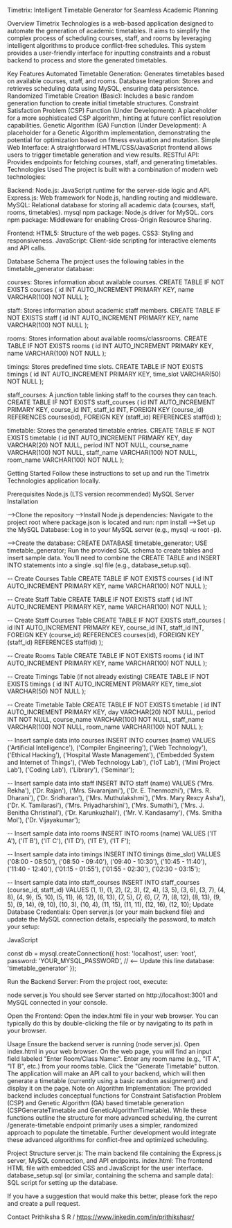 Timetrix: Intelligent Timetable Generator for Seamless Academic Planning

Overview
Timetrix Technologies is a web-based application designed to automate the generation of academic timetables. It aims to simplify the complex process of scheduling courses, staff, and rooms by leveraging intelligent algorithms to produce conflict-free schedules. This system provides a user-friendly interface for inputting constraints and a robust backend to process and store the generated timetables.

Key Features
Automated Timetable Generation: Generates timetables based on available courses, staff, and rooms.
Database Integration: Stores and retrieves scheduling data using MySQL, ensuring data persistence.
Randomized Timetable Creation (Basic): Includes a basic random generation function to create initial timetable structures.
Constraint Satisfaction Problem (CSP) Function (Under Development): A placeholder for a more sophisticated CSP algorithm, hinting at future conflict resolution capabilities.
Genetic Algorithm (GA) Function (Under Development): A placeholder for a Genetic Algorithm implementation, demonstrating the potential for optimization based on fitness evaluation and mutation.
Simple Web Interface: A straightforward HTML/CSS/JavaScript frontend allows users to trigger timetable generation and view results.
RESTful API: Provides endpoints for fetching courses, staff, and generating timetables.
Technologies Used
The project is built with a combination of modern web technologies:

Backend:
Node.js: JavaScript runtime for the server-side logic and API.
Express.js: Web framework for Node.js, handling routing and middleware.
MySQL: Relational database for storing all academic data (courses, staff, rooms, timetables).
mysql npm package: Node.js driver for MySQL.
cors npm package: Middleware for enabling Cross-Origin Resource Sharing.

Frontend:
HTML5: Structure of the web pages.
CSS3: Styling and responsiveness.
JavaScript: Client-side scripting for interactive elements and API calls.

Database Schema
The project uses the following tables in the timetable_generator database:

courses: Stores information about available courses.
CREATE TABLE IF NOT EXISTS courses (
    id INT AUTO_INCREMENT PRIMARY KEY,
    name VARCHAR(100) NOT NULL
);

staff: Stores information about academic staff members.
CREATE TABLE IF NOT EXISTS staff (
    id INT AUTO_INCREMENT PRIMARY KEY,
    name VARCHAR(100) NOT NULL
);

rooms: Stores information about available rooms/classrooms.
CREATE TABLE IF NOT EXISTS rooms (
    id INT AUTO_INCREMENT PRIMARY KEY,
    name VARCHAR(100) NOT NULL
);

timings: Stores predefined time slots.
CREATE TABLE IF NOT EXISTS timings (
    id INT AUTO_INCREMENT PRIMARY KEY,
    time_slot VARCHAR(50) NOT NULL
);

staff_courses: A junction table linking staff to the courses they can teach.
CREATE TABLE IF NOT EXISTS staff_courses (
    id INT AUTO_INCREMENT PRIMARY KEY,
    course_id INT,
    staff_id INT,
    FOREIGN KEY (course_id) REFERENCES courses(id),
    FOREIGN KEY (staff_id) REFERENCES staff(id)
);

timetable: Stores the generated timetable entries.
CREATE TABLE IF NOT EXISTS timetable (
    id INT AUTO_INCREMENT PRIMARY KEY,
    day VARCHAR(20) NOT NULL,
    period INT NOT NULL,
    course_name VARCHAR(100) NOT NULL,
    staff_name VARCHAR(100) NOT NULL,
    room_name VARCHAR(100) NOT NULL
);

Getting Started
Follow these instructions to set up and run the Timetrix Technologies application locally.

Prerequisites
Node.js (LTS version recommended)
MySQL Server
Installation

-->Clone the repository
-->Install Node.js dependencies:
Navigate to the project root where package.json is located and run:
npm install
-->Set up the MySQL Database:
Log in to your MySQL server (e.g., mysql -u root -p).

-->Create the database:
CREATE DATABASE timetable_generator;
USE timetable_generator;
Run the provided SQL schema to create tables and insert sample data. You'll need to combine the CREATE TABLE and INSERT INTO statements into a single .sql file (e.g., database_setup.sql).

-- Create Courses Table
CREATE TABLE IF NOT EXISTS courses (
    id INT AUTO_INCREMENT PRIMARY KEY,
    name VARCHAR(100) NOT NULL
);

-- Create Staff Table
CREATE TABLE IF NOT EXISTS staff (
    id INT AUTO_INCREMENT PRIMARY KEY,
    name VARCHAR(100) NOT NULL
);

-- Create Staff Courses Table
CREATE TABLE IF NOT EXISTS staff_courses (
    id INT AUTO_INCREMENT PRIMARY KEY,
    course_id INT,
    staff_id INT,
    FOREIGN KEY (course_id) REFERENCES courses(id),
    FOREIGN KEY (staff_id) REFERENCES staff(id)
);

-- Create Rooms Table
CREATE TABLE IF NOT EXISTS rooms (
    id INT AUTO_INCREMENT PRIMARY KEY,
    name VARCHAR(100) NOT NULL
);

-- Create Timings Table (if not already existing)
CREATE TABLE IF NOT EXISTS timings (
    id INT AUTO_INCREMENT PRIMARY KEY,
    time_slot VARCHAR(50) NOT NULL
);

-- Create Timetable Table
CREATE TABLE IF NOT EXISTS timetable (
    id INT AUTO_INCREMENT PRIMARY KEY,
    day VARCHAR(20) NOT NULL,
    period INT NOT NULL,
    course_name VARCHAR(100) NOT NULL,
    staff_name VARCHAR(100) NOT NULL,
    room_name VARCHAR(100) NOT NULL
);

-- Insert sample data into courses
INSERT INTO courses (name) VALUES 
('Artificial Intelligence'), 
('Compiler Engineering'), 
('Web Technology'), 
('Ethical Hacking'), 
('Hospital Waste Management'), 
('Embedded System and Internet of Things'),
('Web Technology Lab'), 
('IoT Lab'), 
('Mini Project Lab'), 
('Coding Lab'), 
('Library'), 
('Seminar');

-- Insert sample data into staff
INSERT INTO staff (name) VALUES 
('Mrs. Rekha'), 
('Dr. Rajan'), 
('Mrs. Sivaranjani'), 
('Dr. E. Thenmozhi'), 
('Mrs. R. Dharani'), 
('Dr. Sridharan'), 
('Mrs. Muthulakshmi'), 
('Mrs. Mary Rexcy Asha'), 
('Dr. K. Tamilarasi'), 
('Mrs. Priyadharshini'), 
('Mrs. Sumathi'), 
('Mrs. J. Benitha Christinal'), 
('Dr. Karunkuzhali'), 
('Mr. V. Kandasamy'), 
('Ms. Smitha Mol'), 
('Dr. Vijayakumar');

-- Insert sample data into rooms
INSERT INTO rooms (name) VALUES 
('IT A'), 
('IT B'), 
('IT C'), 
('IT D'), 
('IT E'), 
('IT F');

-- Insert sample data into timings
INSERT INTO timings (time_slot) VALUES 
('08:00 - 08:50'), 
('08:50 - 09:40'), 
('09:40 - 10:30'), 
('10:45 - 11:40'), 
('11:40 - 12:40'), 
('01:15 - 01:55'), 
('01:55 - 02:30'), 
('02:30 - 03:15');

-- Insert sample data into staff_courses
INSERT INTO staff_courses (course_id, staff_id) VALUES
(1, 1), (1, 2),
(2, 3), (2, 4),
(3, 5), (3, 6), (3, 7),
(4, 8), (4, 9),
(5, 10), (5, 11),
(6, 12), (6, 13),
(7, 5), (7, 6), (7, 7),
(8, 12), (8, 13),
(9, 5), (9, 14), (9, 10),
(10, 3), (10, 4),
(11, 15), (11, 11),
(12, 16), (12, 10);
Update Database Credentials: Open server.js (or your main backend file) and update the MySQL connection details, especially the password, to match your setup:

JavaScript

const db = mysql.createConnection({
    host: 'localhost',
    user: 'root',
    password: 'YOUR_MYSQL_PASSWORD', // <-- Update this line
    database: 'timetable_generator'
});

Run the Backend Server:
From the project root, execute:

node server.js
You should see Server started on http://localhost:3001 and MySQL connected in your console.

Open the Frontend:
Open the index.html file in your web browser. You can typically do this by double-clicking the file or by navigating to its path in your browser.

Usage
Ensure the backend server is running (node server.js).
Open index.html in your web browser.
On the web page, you will find an input field labeled "Enter Room/Class Name:".
Enter any room name (e.g., "IT A", "IT B", etc.) from your rooms table.
Click the "Generate Timetable" button.
The application will make an API call to your backend, which will then generate a timetable (currently using a basic random assignment) and display it on the page.
Note on Algorithm Implementation:
The provided backend includes conceptual functions for Constraint Satisfaction Problem (CSP) and Genetic Algorithm (GA) based timetable generation (CSPGenerateTimetable and GeneticAlgorithmTimetable). While these functions outline the structure for more advanced scheduling, the current /generate-timetable endpoint primarily uses a simpler, randomized approach to populate the timetable. Further development would integrate these advanced algorithms for conflict-free and optimized scheduling.

Project Structure
server.js: The main backend file containing the Express.js server, MySQL connection, and API endpoints.
index.html: The frontend HTML file with embedded CSS and JavaScript for the user interface.
database_setup.sql (or similar, containing the schema and sample data): SQL script for setting up the database.

If you have a suggestion that would make this better, please fork the repo and create a pull request. 

Contact
Prithiksha S R / https://www.linkedin.com/in/prithikshasr/

